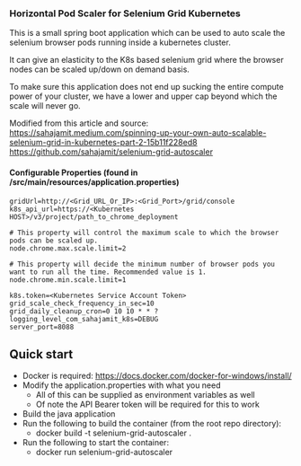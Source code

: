 ### Horizontal Pod Scaler for Selenium Grid Kubernetes

This is a small spring boot application which can be used to auto scale the selenium browser pods running inside a kubernetes cluster.

It can give an elasticity to the K8s based selenium grid where the browser nodes can be scaled up/down on demand basis.

To make sure this application does not end up sucking the entire compute power of your cluster, we have a lower and upper cap beyond which the scale will never go.

Modified from this article and source: 
https://sahajamit.medium.com/spinning-up-your-own-auto-scalable-selenium-grid-in-kubernetes-part-2-15b11f228ed8
https://github.com/sahajamit/selenium-grid-autoscaler

#### Configurable Properties (found in /src/main/resources/application.properties)
```
gridUrl=http://<Grid_URL_Or_IP>:<Grid_Port>/grid/console
k8s_api_url=https://<Kubernetes HOST>/v3/project/path_to_chrome_deployment

# This property will control the maximum scale to which the browser pods can be scaled up.
node.chrome.max.scale.limit=2

# This property will decide the minimum number of browser pods you want to run all the time. Recommended value is 1.
node.chrome.min.scale.limit=1

k8s.token=<Kubernetes Service Account Token>
grid_scale_check_frequency_in_sec=10
grid_daily_cleanup_cron=0 10 10 * * ?
logging_level_com_sahajamit_k8s=DEBUG
server_port=8088
```

## Quick start
- Docker is required: https://docs.docker.com/docker-for-windows/install/
- Modify the application.properties with what you need
  - All of this can be supplied as environment variables as well
  - Of note the API Bearer token will be required for this to work
- Build the java application
- Run the following to build the container (from the root repo directory):
  - docker build -t selenium-grid-autoscaler .
- Run the following to start the container:
  - docker run selenium-grid-autoscaler